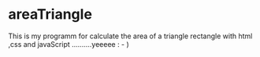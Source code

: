 # areaTriangle

This is my programm for calculate the area of a triangle rectangle with html ,css and javaScript ..........yeeeee : - )
